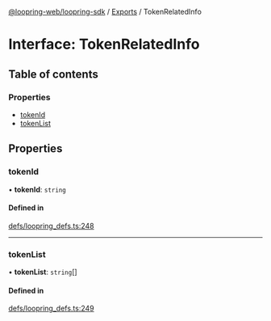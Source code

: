 [@loopring-web/loopring-sdk](../README.md) / [Exports](../modules.md) / TokenRelatedInfo

# Interface: TokenRelatedInfo

## Table of contents

### Properties

- [tokenId](TokenRelatedInfo.md#tokenid)
- [tokenList](TokenRelatedInfo.md#tokenlist)

## Properties

### tokenId

• **tokenId**: `string`

#### Defined in

[defs/loopring_defs.ts:248](https://github.com/Loopring/loopring_sdk/blob/4fed49a/src/defs/loopring_defs.ts#L248)

___

### tokenList

• **tokenList**: `string`[]

#### Defined in

[defs/loopring_defs.ts:249](https://github.com/Loopring/loopring_sdk/blob/4fed49a/src/defs/loopring_defs.ts#L249)
